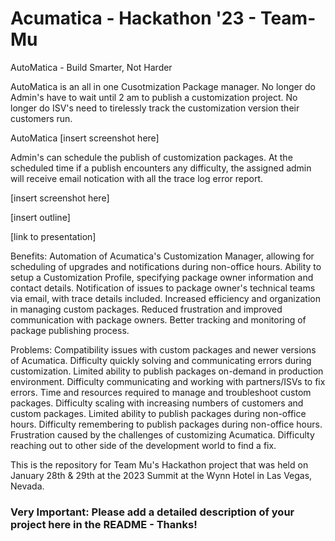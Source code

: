 # Acumatica - Hackathon '23 - Team-Mu

AutoMatica - Build Smarter, Not Harder

AutoMatica is an all in one Cusotmization Package manager. 
No longer do Admin's have to wait until 2 am to publish a customization project. No longer do ISV's need to tirelessly track the customization version their customers run. 

AutoMatica
[insert screenshot here]



Admin's can schedule the publish of customization packages. At the scheduled time if a publish encounters any difficulty, the assigned admin will receive email notication with all the trace log error report. 

[insert screenshot here]


[insert outline]

[link to presentation]

Benefits:
Automation of Acumatica's Customization Manager, allowing for scheduling of upgrades and notifications during non-office hours.
Ability to setup a Customization Profile, specifying package owner information and contact details. 
Notification of issues to package owner's technical teams via email, with trace details included.
Increased efficiency and organization in managing custom packages.
Reduced frustration and improved communication with package owners.
Better tracking and monitoring of package publishing process.


Problems: 
Compatibility issues with custom packages and newer versions of Acumatica.
Difficulty quickly solving and communicating errors during customization.
Limited ability to publish packages on-demand in production environment.
Difficulty communicating and working with partners/ISVs to fix errors.
Time and resources required to manage and troubleshoot custom packages.
Difficulty scaling with increasing numbers of customers and custom packages.
Limited ability to publish packages during non-office hours.
Difficulty remembering to publish packages during non-office hours.
Frustration caused by the challenges of customizing Acumatica.
Difficulty reaching out to other side of the development world to find a fix.


This is the repository for Team Mu's Hackathon project that was held on January 28th & 29th at the 2023 Summit at the Wynn Hotel in Las Vegas, Nevada.

### Very Important: Please add a detailed description of your project here in the README - Thanks!
